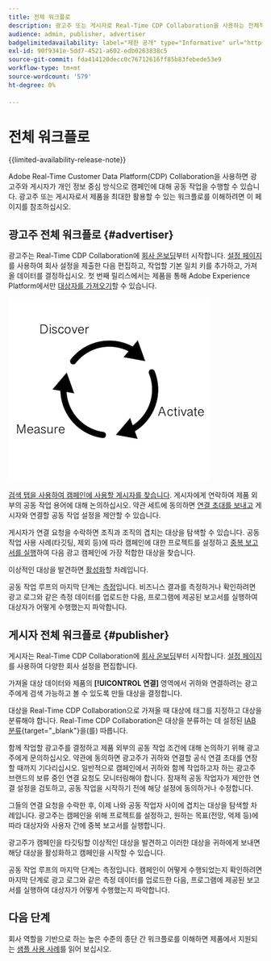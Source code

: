 ```yaml
---
title: 전체 워크플로
description: 광고주 또는 게시자로 Real-Time CDP Collaboration을 사용하는 전체적인 워크플로 이해
audience: admin, publisher, advertiser
badgelimitedavailability: label="제한 공개" type="Informative" url="https://helpx.adobe.com/kr/legal/product-descriptions/real-time-customer-data-platform-collaboration.html newtab=true"
exl-id: 90f9341e-5dd7-4521-a602-edb0263838c5
source-git-commit: fda414120decc0c76712616ff85b83febede53e9
workflow-type: tm+mt
source-wordcount: '579'
ht-degree: 0%

---
```


# 전체 워크플로

{{limited-availability-release-note}}

Adobe Real-Time Customer Data Platform(CDP) Collaboration을 사용하면 광고주와 게시자가 개인 정보 중심 방식으로 캠페인에 대해 공동 작업을 수행할 수 있습니다. 광고주 또는 게시자로서 제품을 최대한 활용할 수 있는 워크플로를 이해하려면 이 페이지를 참조하십시오.

## 광고주 전체 워크플로 {#advertiser}

광고주는 Real-Time CDP Collaboration에 [회사 온보딩](/help/guide/setup/onboard-organization.md)부터 시작합니다. [설정 페이지](/help/guide/setup/setup-overview.md)를 사용하여 회사 설정을 제출한 다음 편집하고, 작업할 기본 일치 키를 추가하고, 가져올 데이터를 결정하십시오. 첫 번째 릴리스에서는 제품을 통해 Adobe Experience Platform에서만 [대상자를 가져오기](/help/guide/setup/onboard-audiences.md)할 수 있습니다.

![광고주를 검색, 활성화, 측정합니다.](/help/assets/end-to-end-workflow/discover-activate-measure.png)

[검색 탭을 사용하여 캠페인에 사용할 게시자를 찾습니다](/help/guide/connect/discover-publishers.md). 게시자에게 연락하여 제품 외부의 공동 작업 용어에 대해 논의하십시오. 약관 세트에 동의하면 [연결 초대를 보내고](/help/guide/connect/establishing-connections.md) 게시자와 연결할 공동 작업 설정을 제안할 수 있습니다.

게시자가 연결 요청을 수락하면 조직과 조직의 겹치는 대상을 탐색할 수 있습니다. 공동 작업 사용 사례(타깃팅, 제외 등)에 따라 캠페인에 대한 프로젝트를 설정하고 [중복 보고서를 실행](/help/guide/collaborate/discover.md)하여 다음 광고 캠페인에 가장 적합한 대상을 찾습니다.

이상적인 대상을 발견하면 [활성화](/help/guide/collaborate/activate.md)할 차례입니다.

공동 작업 루프의 마지막 단계는 [측정](/help/guide/collaborate/measure.md)입니다. 비즈니스 결과를 측정하거나 확인하려면 광고 로그와 같은 측정 데이터를 업로드한 다음, 프로그램에 제공된 보고서를 실행하여 대상자가 어떻게 수행했는지 파악합니다.

## 게시자 전체 워크플로 {#publisher}

게시자는 Real-Time CDP Collaboration에 [회사 온보딩](/help/guide/setup/onboard-organization.md)부터 시작합니다. [설정 페이지](/help/guide/setup/setup-overview.md)를 사용하여 다양한 회사 설정을 편집합니다.

가져올 대상 데이터와 제품의 **[!UICONTROL 연결]** 영역에서 귀하와 연결하려는 광고주에게 검색 가능하고 볼 수 있도록 만들 대상을 결정합니다.

대상을 Real-Time CDP Collaboration으로 가져올 때 대상에 태그를 지정하고 대상을 분류해야 합니다. Real-Time CDP Collaboration은 대상을 분류하는 데 설정된 [IAB 분류](https://www.iab.com/guidelines/content-taxonomy/){target="_blank"}을(를) 따릅니다.

함께 작업할 광고주를 결정하고 제품 외부의 공동 작업 조건에 대해 논의하기 위해 광고주에게 문의하십시오. 약관에 동의하면 광고주가 귀하와 연결할 공식 연결 초대를 연장할 때까지 기다리십시오. 일반적으로 캠페인에서 귀하와 함께 작업하고자 하는 광고주 브랜드의 보류 중인 연결 요청도 모니터링해야 합니다. 잠재적 공동 작업자가 제안한 연결 설정을 검토하고, 공동 작업을 시작하기 전에 해당 설정에 동의하거나 수정합니다.

그들의 연결 요청을 수락한 후, 이제 나와 공동 작업자 사이에 겹치는 대상을 탐색할 차례입니다. 광고주는 캠페인을 위해 프로젝트를 설정하고, 원하는 목표(전망, 억제 등)에 따라 대상자와 사용자 간에 중복 보고서를 실행합니다.

광고주가 캠페인을 타깃팅할 이상적인 대상을 발견하고 이러한 대상을 귀하에게 보내면 해당 대상을 활성화하고 캠페인을 시작할 수 있습니다.

공동 작업 루프의 마지막 단계는 측정입니다. 캠페인이 어떻게 수행되었는지 확인하려면 마지막 단계로 광고 로그와 같은 측정 데이터를 업로드한 다음, 프로그램에 제공된 보고서를 실행하여 대상자가 어떻게 수행했는지 파악합니다.

## 다음 단계

회사 역할을 기반으로 하는 높은 수준의 종단 간 워크플로를 이해하면 제품에서 지원되는 [샘플 사용 사례](/help/guide/use-cases-benefits.md)를 읽어 보십시오.

